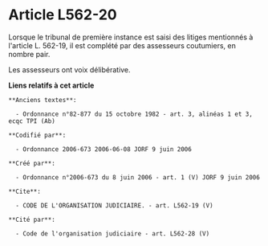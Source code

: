 # Article L562-20

Lorsque le tribunal de première instance est saisi des litiges mentionnés à l'article L. 562-19, il est complété par des
assesseurs coutumiers, en nombre pair. 

Les assesseurs ont voix délibérative.

**Liens relatifs à cet article**

	**Anciens textes**:

	  - Ordonnance n°82-877 du 15 octobre 1982 - art. 3, alinéas 1 et 3, ecqc TPI (Ab)

	**Codifié par**:

	  - Ordonnance 2006-673 2006-06-08 JORF 9 juin 2006

	**Créé par**:

	  - Ordonnance n°2006-673 du 8 juin 2006 - art. 1 (V) JORF 9 juin 2006

	**Cite**:

	  - CODE DE L'ORGANISATION JUDICIAIRE. - art. L562-19 (V)

	**Cité par**:

	  - Code de l'organisation judiciaire - art. L562-28 (V)

